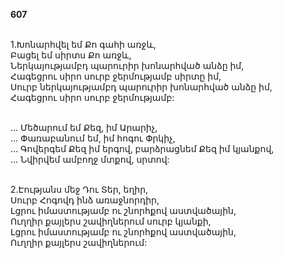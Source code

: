 **607**

\
1.Խոնարհվել եմ Քո գահի առջև,\
 Բացել եմ սիրտս Քո առջև,\
 Ներկայությամբդ պարուրիր խոնարհված անձը իմ,\
 Հագեցրու սիրո սուրբ ջերմությամբ սիրտը իմ,\
 Սուրբ ներկայությամբդ պարուրիր խոնարհված անձը իմ,\
 Հագեցրու սիրո սուրբ ջերմությամբ:

\
 ... Մեծարում եմ Քեզ, իմ Արարիչ,\
 ... Փառաբանում եմ, իմ հոգու Փրկիչ,\
 ... Գովերգեմ Քեզ իմ երգով, բարձրացնեմ Քեզ իմ կյանքով,\
 ... Նվիրվեմ ամբողջ մտքով, սրտով:

\
2.Էությանս մեջ Դու Տեր, եղիր,\
Սուրբ Հոգովդ ինձ առաջնորդիր,\
Լցրու իմաստությամբ ու շնորհքով աստվածային,\
Ուղղիր քայլերս շավիղներում սուրբ կյանքի,\
Լցրու իմաստությամբ ու շնորհքով աստվածային,\
Ուղղիր քայլերս շավիղներում:
